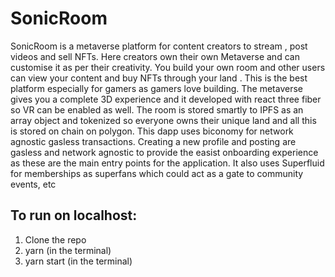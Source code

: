 # SonicRoom
SonicRoom is a metaverse platform for content creators to stream , post videos and sell NFTs. Here creators own their own Metaverse and can customise it as per their creativity. You build your own room and other users can view your content and buy NFTs through your land . This is the best platform especially for gamers as gamers love building. The metaverse gives you a complete 3D experience and it developed with react three fiber so VR can be enabled as well. The room is stored smartly to IPFS as an array object and tokenized so everyone owns their unique land and all this is stored on chain on polygon. This dapp uses biconomy for network agnostic gasless transactions. Creating a new profile and posting are gasless and network agnostic to provide the easist onboarding experience as these are the main entry points for the application. It also uses Superfluid for memberships as superfans which could act as a gate to community events, etc

## To run on localhost:
<ol>
  <li>Clone the repo</li>
  <li>yarn (in the terminal)</li>
  <li>yarn start (in the terminal)</li>
